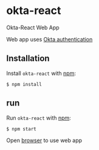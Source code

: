 # okta-react
Okta-React Web App

Web app uses [Okta authentication](https://www.okta.com/)

## Installation

Install `okta-react` with [npm](https://www.npmjs.com/):

```
$ npm install
```

## run

Run `okta-react` with [npm](https://www.npmjs.com/):

```
$ npm start
```

Open [browser](http://localhost:3000/) to use web app
